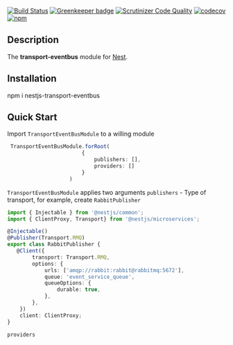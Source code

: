 [![Build Status](https://travis-ci.org/sergey-telpuk/nestjs-transport-eventbus.svg?branch=master)](https://travis-ci.org/sergey-telpuk/nestjs-transport-eventbus) 
[![Greenkeeper badge](https://badges.greenkeeper.io/sergey-telpuk/nestjs-transport-eventbus.svg)](https://greenkeeper.io/)
[![Scrutinizer Code Quality](https://scrutinizer-ci.com/g/sergey-telpuk/nestjs-transport-eventbus/badges/quality-score.png?b=master)](https://scrutinizer-ci.com/g/sergey-telpuk/nestjs-transport-eventbus/)
[![codecov](https://codecov.io/gh/sergey-telpuk/nestjs-transport-eventbus/branch/master/graph/badge.svg)](https://codecov.io/gh/sergey-telpuk/nestjs-transport-eventbus)
[![npm](https://img.shields.io/npm/dw/nestjs-transport-eventbus)](https://www.npmjs.com/package/nestjs-transport-eventbus)

## Description
The **transport-eventbus** module for [Nest](https://github.com/nestjs/nest).

## Installation
npm i nestjs-transport-eventbus

## Quick Start
Import `TransportEventBusModule` to a willing module
```typescript
 TransportEventBusModule.forRoot(
                        {
                            publishers: [],
                            providers: []
                        }
                    )
```
`TransportEventBusModule` applies two arguments 
`publishers` - Type of transport, for example, create `RabbitPublisher`
```typescript
import { Injectable } from '@nestjs/common';
import { ClientProxy, Transport} from '@nestjs/microservices';

@Injectable()
@Publisher(Transport.RMQ)
export class RabbitPublisher {
   @Client({
        transport: Transport.RMQ,
        options: {
            urls: ['amqp://rabbit:rabbit@rabbitmq:5672'],
            queue: 'event_service_queue',
            queueOptions: {
                durable: true,
            },
        },
    })
    client: ClientProxy;
}
```
 
`providers` 